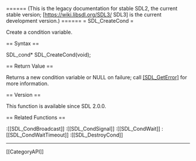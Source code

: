 ====== (This is the legacy documentation for stable SDL2, the current stable version; [https://wiki.libsdl.org/SDL3/ SDL3] is the current development version.) ======
= SDL_CreateCond =

Create a condition variable.

== Syntax ==

<syntaxhighlight lang='c'>
SDL_cond* SDL_CreateCond(void);
</syntaxhighlight>

== Return Value ==

Returns a new condition variable or NULL on failure; call
[[SDL_GetError]]() for more information.

== Version ==

This function is available since SDL 2.0.0.

== Related Functions ==

:[[SDL_CondBroadcast]]
:[[SDL_CondSignal]]
:[[SDL_CondWait]]
:[[SDL_CondWaitTimeout]]
:[[SDL_DestroyCond]]

----
[[CategoryAPI]]


